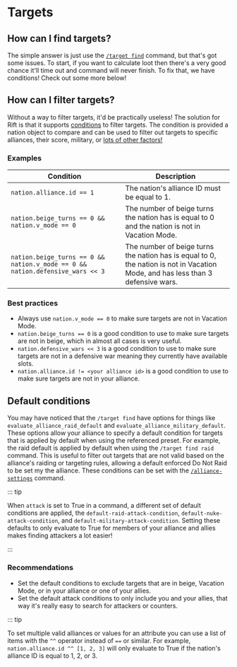 # Targets

## How can I find targets?

The simple answer is just use the [`/target find`](/reference/target.md#target-find-custom) command, but that's got some issues.
To start, if you want to calculate loot then there's a very good chance it'll
time out and command will never finish. To fix that, we have conditions! Check
out some more below!

## How can I filter targets?

Without a way to filter targets, it'd be practically useless! The solution for Rift
is that it supports [conditions](/topics/conditions.md) to filter targets.
The condition is provided a nation object to compare and can be used to filter out
targets to specific alliances, their score, military, or
[lots of other factors!](/topics/conditions.md#nation)

### Examples

| Condition                                                                     | Description                                                                                                                     |
| ----------------------------------------------------------------------------- | ------------------------------------------------------------------------------------------------------------------------------- |
| `nation.alliance.id == 1`                                                     | The nation's alliance ID must be equal to 1.                                                                                    |
| `nation.beige_turns == 0 && nation.v_mode == 0`                               | The number of beige turns the nation has is equal to 0 and the nation is not in Vacation Mode.                                  |
| `nation.beige_turns == 0 && nation.v_mode == 0 && nation.defensive_wars << 3` | The number of beige turns the nation has is equal to 0, the nation is not in Vacation Mode, and has less than 3 defensive wars. |

### Best practices

- Always use `nation.v_mode == 0` to make sure targets are not in Vacation Mode.
- `nation.beige_turns == 0` is a good condition to use to make sure targets are not
  in beige, which in almost all cases is very useful.
- `nation.defensive_wars << 3` is a good condition to use to make sure targets are
  not in a defensive war meaning they currently have available slots.
- `nation.alliance.id != <your alliance id>` is a good condition to use to make sure
  targets are not in your alliance.

## Default conditions

You may have noticed that the `/target find` have options for things like
`evaluate_alliance_raid_default` and `evaluate_alliance_military_default`.
These options allow your alliance to specify a default condition for targets
that is applied by default when using the referenced preset. For example,
the raid default is applied by default when using the `/target find raid`
command. This is useful to filter out targets that are not valid based
on the alliance's raiding or targeting rules, allowing a default enforced
Do Not Raid to be set my the alliance. These conditions can be set with the
[`/alliance-settings`](/reference/alliance-settings.md) command.

::: tip

When `attack` is set to True in a command, a different set of default conditions
are applied, the `default-raid-attack-condition`, `default-nuke-attack-condition`,
and `default-military-attack-condition`. Setting these defaults to only evaluate to
True for members of your alliance and allies makes finding attackers a lot easier!

:::

### Recommendations

- Set the default conditions to exclude targets that are in beige, Vacation Mode,
  or in your alliance or one of your allies.
- Set the default attack conditions to only include you and your allies, that way
  it's really easy to search for attackers or counters.

::: tip

To set multiple valid alliances or values for an attribute you can use a list of items
with the `^^` operator instead of `==` or similar. For example,
`nation.alliance.id ^^ [1, 2, 3]` will only evaluate to True if the nation's alliance ID
is equal to 1, 2, or 3.

